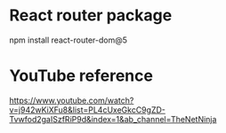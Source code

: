 # React router package

npm install react-router-dom@5

# YouTube reference

https://www.youtube.com/watch?v=j942wKiXFu8&list=PL4cUxeGkcC9gZD-Tvwfod2gaISzfRiP9d&index=1&ab_channel=TheNetNinja